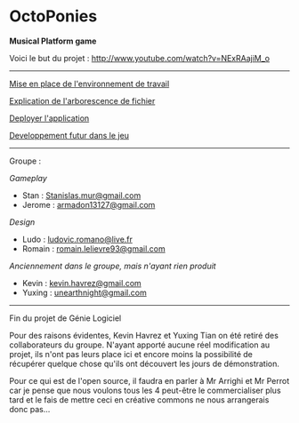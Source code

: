 OctoPonies
==========

**Musical Platform game**  


Voici le but du projet : http://www.youtube.com/watch?v=NExRAajiM_o

---------------------------------------------------------------------------------------------------------------------

[Mise en place de l'environnement de travail](https://github.com/Black-Butterfly/OctoPonies/blob/master/Wiki/EnvironnementDeTravail.md)  

[Explication de l'arborescence de fichier](https://github.com/Black-Butterfly/OctoPonies/blob/master/Wiki/Arborescence.md)  

[Deployer l'application](https://github.com/Black-Butterfly/OctoPonies/blob/master/Wiki/Deploiement.md)  

[Developpement futur dans le jeu](https://github.com/Black-Butterfly/OctoPonies/blob/master/Wiki/DeveloppementFutur.md)  


---------------------------------------------------------------------------------------------------------------------

Groupe :

*Gameplay*

* Stan : Stanislas.mur@gmail.com  
* Jerome : armadon13127@gmail.com 
 

*Design*

* Ludo : ludovic.romano@live.fr  
* Romain : romain.lelievre93@gmail.com  
 
*Anciennement dans le groupe, mais n'ayant rien produit*

  * Kevin : kevin.havrez@gmail.com 
  * Yuxing : unearthnight@gmail.com 

--------------------------------------------------------------------------------------------------------------------
Fin du projet de Génie Logiciel 

Pour des raisons évidentes, Kevin Havrez et Yuxing Tian on été retiré des collaborateurs du groupe. N'ayant apporté aucune réel modification au projet, ils n'ont pas leurs place ici et encore moins la possibilité de récupérer quelque chose qu'ils ont découvert les jours de démonstration.  

Pour ce qui est de l'open source, il faudra en parler à Mr Arrighi et Mr Perrot car je pense que nous voulons tous les 4 peut-être le commercialiser plus tard et le fais de mettre ceci en créative commons ne nous arrangerais donc pas...
